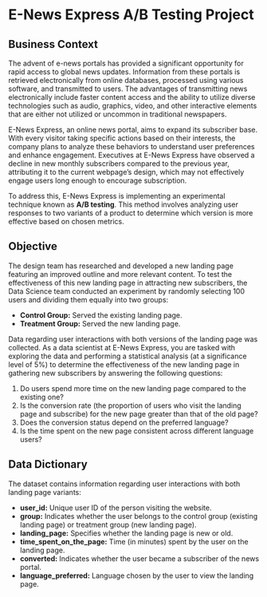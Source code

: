 # E-News Express A/B Testing Project

## Business Context

The advent of e-news portals has provided a significant opportunity for rapid access to global news updates. Information from these portals is retrieved electronically from online databases, processed using various software, and transmitted to users. The advantages of transmitting news electronically include faster content access and the ability to utilize diverse technologies such as audio, graphics, video, and other interactive elements that are either not utilized or uncommon in traditional newspapers.

E-News Express, an online news portal, aims to expand its subscriber base. With every visitor taking specific actions based on their interests, the company plans to analyze these behaviors to understand user preferences and enhance engagement. Executives at E-News Express have observed a decline in new monthly subscribers compared to the previous year, attributing it to the current webpage’s design, which may not effectively engage users long enough to encourage subscription.

To address this, E-News Express is implementing an experimental technique known as **A/B testing**. This method involves analyzing user responses to two variants of a product to determine which version is more effective based on chosen metrics.

## Objective

The design team has researched and developed a new landing page featuring an improved outline and more relevant content. To test the effectiveness of this new landing page in attracting new subscribers, the Data Science team conducted an experiment by randomly selecting 100 users and dividing them equally into two groups:

- **Control Group:** Served the existing landing page.
- **Treatment Group:** Served the new landing page.

Data regarding user interactions with both versions of the landing page was collected. As a data scientist at E-News Express, you are tasked with exploring the data and performing a statistical analysis (at a significance level of 5%) to determine the effectiveness of the new landing page in gathering new subscribers by answering the following questions:

1. Do users spend more time on the new landing page compared to the existing one?
2. Is the conversion rate (the proportion of users who visit the landing page and subscribe) for the new page greater than that of the old page?
3. Does the conversion status depend on the preferred language?
4. Is the time spent on the new page consistent across different language users?

## Data Dictionary

The dataset contains information regarding user interactions with both landing page variants:

- **user_id:** Unique user ID of the person visiting the website.
- **group:** Indicates whether the user belongs to the control group (existing landing page) or treatment group (new landing page).
- **landing_page:** Specifies whether the landing page is new or old.
- **time_spent_on_the_page:** Time (in minutes) spent by the user on the landing page.
- **converted:** Indicates whether the user became a subscriber of the news portal.
- **language_preferred:** Language chosen by the user to view the landing page.
